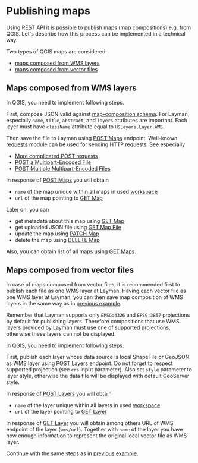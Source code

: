 # Publishing maps

Using REST API it is possible to publish maps (map compositions) e.g. from QGIS. Let's describe how this process can be implemented in a technical way.

Two types of QGIS maps are considered:
- [maps composed from WMS layers](#maps-composed-from-wms-layers)
- [maps composed from vector files](#maps-composed-from-vector-files)


## Maps composed from WMS layers
In QGIS, you need to implement following steps.

First, compose JSON valid against [map-composition schema](https://github.com/hslayers/hslayers-ng/wiki/Composition-schema). For Layman, especially `name`, `title`, `abstract`, and `layers` attributes are important. Each layer must have `className` attribute equal to `HSLayers.Layer.WMS`.

Then save the file to Layman using [POST Maps](rest.md#post-maps) endpoint. Well-known [requests](https://requests.readthedocs.io/en/master/) module can be used for sending HTTP requests. See especially
- [More complicated POST requests](https://requests.readthedocs.io/en/master/user/quickstart/#more-complicated-post-requests)
- [POST a Multipart-Encoded File](https://requests.readthedocs.io/en/master/user/quickstart/#post-a-multipart-encoded-file)
- [POST Multiple Multipart-Encoded Files](https://requests.readthedocs.io/en/master/user/advanced/#post-multiple-multipart-encoded-files)

In response of [POST Maps](rest.md#post-maps) you will obtain
 - `name` of the map unique within all maps in used [workspace](models.md#workspace)
 - `url` of the map pointing to [GET Map](rest.md#get-map)
 
 Later on, you can
 - get metadata about this map using [GET Map](rest.md#get-map)
 - get uploaded JSON file using [GET Map File](rest.md#get-map-file)
 - update the map using [PATCH Map](rest.md#patch-map)
 - delete the map using [DELETE Map](rest.md#delete-map)
 
 Also, you can obtain list of all maps using [GET Maps](rest.md#get-maps).
 
 
 ## Maps composed from vector files
In case of maps composed from vector files, it is recommended first to publish each file as one WMS layer at Layman. Having each vector file as one WMS layer at Layman, you can then save map composition of WMS layers in the same way as in [previous example](#maps-composed-from-wms-layers).

Remember that Layman supports only `EPSG:4326` and `EPSG:3857` projections by default for publishing layers. Therefore compositions that use WMS layers provided by Layman must use one of supported projections, otherwise these layers can not be displayed.

In QGIS, you need to implement following steps.

First, publish each layer whose data source is local ShapeFile or GeoJSON as WMS layer using [POST Layers](rest.md#post-layers) endpoint. Do not forget to respect supported projection (see `crs` input parameter). Also set `style` parameter to layer style, otherwise the data file will be displayed with default GeoServer style.

In response of [POST Layers](rest.md#post-layers) you will obtain
 - `name` of the layer unique within all layers in used [workspace](models.md#workspace)
 - `url` of the layer pointing to [GET Layer](rest.md#get-layer)
 
In response of [GET Layer](rest.md#get-layer) you will obtain among others URL of WMS endpoint of the layer (`wms/url`). Together with `name` of the layer you have now enough information to represent the original local vector file as WMS layer.

Continue with the same steps as in [previous example](#maps-composed-from-wms-layers).
